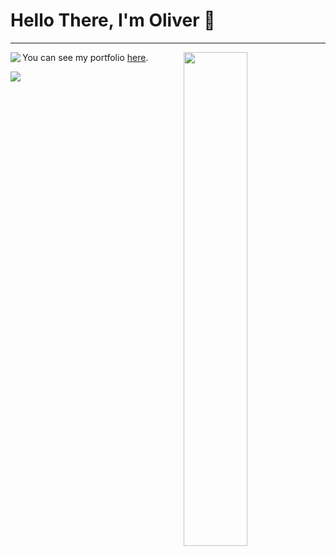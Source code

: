 # Hello There, I'm Oliver 👋
---
<img align="left" src="https://github-readme-stats.vercel.app/api?username=olivertemple&show_icons=true&hide_border=true&&count_private=true&title_color=2E4359&icon_color=F05454&text_color=222831"/>
<img align="right" width="45%" align="right" src="https://github-readme-stats.vercel.app/api/wakatime?username=olivertemple">


You can see my portfolio [here](https://github.io/portfolio-website).

<img src="https://github-readme-stats.vercel.app/api/top-langs/?username=olivertemple">



